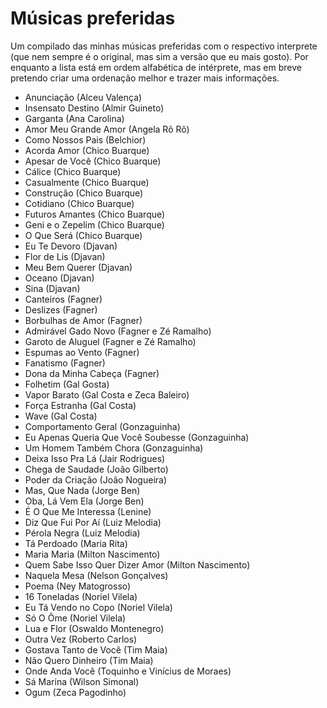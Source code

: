 
# Músicas preferidas
Um compilado das minhas músicas preferidas com o respectivo interprete (que nem sempre é o original, mas sim a versão que eu mais gosto). Por enquanto a lista está em ordem alfabética de intérprete, mas em breve pretendo criar uma ordenação melhor e trazer mais informações.


- Anunciação (Alceu Valença)
- Insensato Destino (Almir Guineto)
- Garganta (Ana Carolina)
- Amor Meu Grande Amor (Angela Rô Rô)
- Como Nossos Pais (Belchior)
- Acorda Amor (Chico Buarque)
- Apesar de Você (Chico Buarque)
- Cálice (Chico Buarque)
- Casualmente (Chico Buarque)
- Construção (Chico Buarque)
- Cotidiano (Chico Buarque)
- Futuros Amantes (Chico Buarque)
- Geni e o Zepelim (Chico Buarque)
- O Que Será (Chico Buarque)
- Eu Te Devoro (Djavan)
- Flor de Lis (Djavan)
- Meu Bem Querer (Djavan)
- Oceano (Djavan)
- Sina (Djavan)
- Canteiros (Fagner)
- Deslizes (Fagner)
- Borbulhas de Amor (Fagner)
- Admirável Gado Novo (Fagner e Zé Ramalho)
- Garoto de Aluguel (Fagner e Zé Ramalho)
- Espumas ao Vento (Fagner)
- Fanatismo (Fagner)
- Dona da Minha Cabeça (Fagner)
- Folhetim (Gal Gosta)
- Vapor Barato (Gal Costa e Zeca Baleiro)
- Força Estranha (Gal Costa)
- Wave (Gal Costa)
- Comportamento Geral (Gonzaguinha)
- Eu Apenas Queria Que Você Soubesse (Gonzaguinha)
- Um Homem Também Chora (Gonzaguinha)
- Deixa Isso Pra Lá (Jair Rodrigues)
- Chega de Saudade (João Gilberto)
- Poder da Criação (João Nogueira)
- Mas, Que Nada (Jorge Ben)
- Oba, Lá Vem Ela (Jorge Ben)
- É O Que Me Interessa (Lenine)
- Diz Que Fui Por Aí (Luiz Melodia)
- Pérola Negra (Luiz Melodia)
- Tá Perdoado (Maria Rita)
- Maria Maria (Milton Nascimento)
- Quem Sabe Isso Quer Dizer Amor (Milton Nascimento)
- Naquela Mesa (Nelson Gonçalves)
- Poema (Ney Matogrosso)
- 16 Toneladas (Noriel Vilela)
- Eu Tá Vendo no Copo (Noriel Vilela)
- Só O Ôme (Noriel Vilela)
- Lua e Flor (Oswaldo Montenegro)
- Outra Vez (Roberto Carlos)
- Gostava Tanto de Você (Tim Maia)
- Não Quero Dinheiro (Tim Maia)
- Onde Anda Você (Toquinho e Vinícius de Moraes)
- Sá Marina (Wilson Simonal)
- Ogum (Zeca Pagodinho)


















